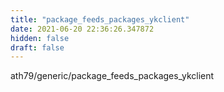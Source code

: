 ```yaml
---
title: "package_feeds_packages_ykclient"
date: 2021-06-20 22:36:26.347872
hidden: false
draft: false
---
```


ath79/generic/package_feeds_packages_ykclient


